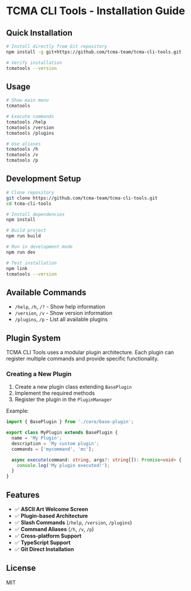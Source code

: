 # TCMA CLI Tools - Installation Guide

## Quick Installation

```bash
# Install directly from Git repository
npm install -g git+https://github.com/tcma-team/tcma-cli-tools.git

# Verify installation
tcmatools --version
```

## Usage

```bash
# Show main menu
tcmatools

# Execute commands
tcmatools /help
tcmatools /version
tcmatools /plugins

# Use aliases
tcmatools /h
tcmatools /v
tcmatools /p
```

## Development Setup

```bash
# Clone repository
git clone https://github.com/tcma-team/tcma-cli-tools.git
cd tcma-cli-tools

# Install dependencies
npm install

# Build project
npm run build

# Run in development mode
npm run dev

# Test installation
npm link
tcmatools --version
```

## Available Commands

- `/help`, `/h`, `/?` - Show help information
- `/version`, `/v` - Show version information  
- `/plugins`, `/p` - List all available plugins

## Plugin System

TCMA CLI Tools uses a modular plugin architecture. Each plugin can register multiple commands and provide specific functionality.

### Creating a New Plugin

1. Create a new plugin class extending `BasePlugin`
2. Implement the required methods
3. Register the plugin in the `PluginManager`

Example:

```typescript
import { BasePlugin } from './core/base-plugin';

export class MyPlugin extends BasePlugin {
  name = 'My Plugin';
  description = 'My custom plugin';
  commands = ['mycommand', 'mc'];

  async execute(command: string, args?: string[]): Promise<void> {
    console.log('My plugin executed!');
  }
}
```

## Features

- ✅ **ASCII Art Welcome Screen**
- ✅ **Plugin-based Architecture**
- ✅ **Slash Commands** (`/help`, `/version`, `/plugins`)
- ✅ **Command Aliases** (`/h`, `/v`, `/p`)
- ✅ **Cross-platform Support**
- ✅ **TypeScript Support**
- ✅ **Git Direct Installation**

## License

MIT
